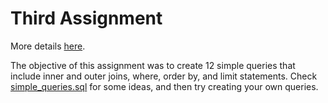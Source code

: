# Third Assignment
More details [here](https://github.com/nevwalkalone/Databases-2019-2020-AUEB/blob/main/3rd%20Assignment/3rd-announcement.pdf).

The objective of this assignment was to create 12 simple queries that include inner and outer joins, where, order 
by, and limit statements. Check [simple_queries.sql](https://github.com/nevwalkalone/Databases-2019-2020-AUEB/blob/main/3rd%20Assignment/src/simple_queries.sql) for some ideas, and then try creating your own queries.
